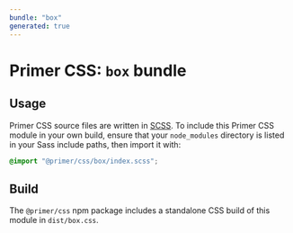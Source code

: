 ```yaml
---
bundle: "box"
generated: true
---
```


# Primer CSS: `box` bundle

## Usage

Primer CSS source files are written in [SCSS]. To include this Primer CSS module in your own build, ensure that your `node_modules` directory is listed in your Sass include paths, then import it with:

```scss
@import "@primer/css/box/index.scss";
```

## Build

The `@primer/css` npm package includes a standalone CSS build of this module in `dist/box.css`.

[scss]: https://sass-lang.com/documentation/syntax#scss
